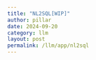 ```yaml
---
title: "NL2SQL[WIP]"
author: pillar
date: 2024-09-20
category: llm
layout: post
permalink: /llm/app/nl2sql
---
```

